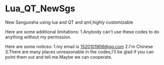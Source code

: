 # Lua_QT_NewSgs
New Sanguosha using lua and QT and qml,highly customizable

Here are some additional limitations:
1.Anybody can't use these codes to do anything without my permission.

Here are some notices:
1.my email is 1520101906@qq.com
2.I'm Chinese
3.There are many places unreasonable in the codes,I'll be glad if you can point them out and tell me.Maybe we can cooperate.
